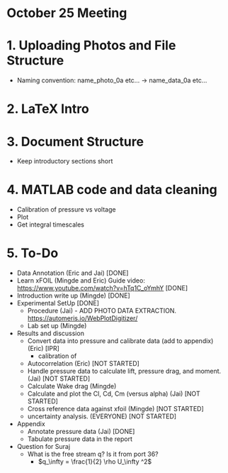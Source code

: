 # October 25 Meeting
# 1. Uploading Photos and File Structure
* Naming convention: name_photo_0a etc... -> name_data_0a etc...

# 2. LaTeX Intro


# 3. Document Structure
* Keep introductory sections short

# 4. MATLAB code and data cleaning
* Calibration of pressure vs voltage
* Plot
* Get integral timescales

# 5. To-Do
* Data Annotation (Eric and Jai) [DONE]
* Learn xFOIL (Mingde and Eric) Guide video: https://www.youtube.com/watch?v=hTq1C_oYmhY [DONE]
* Introduction write up (Mingde) [DONE]
* Experimental SetUp [DONE]
    * Procedure (Jai) - ADD PHOTO DATA EXTRACTION. https://automeris.io/WebPlotDigitizer/
    * Lab set up (Mingde)
* Results and discussion
    * Convert data into pressure and calibrate data (add to appendix) (Eric) [IPR]
        * calibration of 
    * Autocorrelation (Eric) [NOT STARTED]
    * Handle pressure data to calculate lift, pressure drag, and moment. (Jai) [NOT STARTED]
    * Calculate Wake drag (Mingde)
    * Calculate and plot the Cl, Cd, Cm (versus alpha) (Jai) [NOT STARTED]
    * Cross reference data against xfoil (Mingde) [NOT STARTED]
    * uncertainty analysis. (EVERYONE) [NOT STARTED]
* Appendix
    * Annotate pressure data (Jai) [DONE]
    * Tabulate pressure data in the report
* Question for Suraj
    * What is the free stream q? Is it from port 36? 
        * $q_\infty = \frac{1}{2} \rho U_\infty ^2$


    